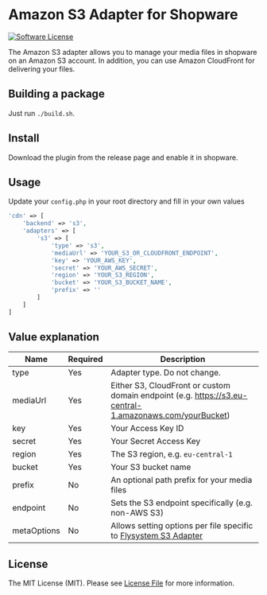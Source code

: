 # Amazon S3 Adapter for Shopware

[![Software License](https://img.shields.io/badge/license-MIT-brightgreen.svg?style=flat-square)](LICENSE.md)

The Amazon S3 adapter allows you to manage your media files in shopware on an Amazon S3 account. In addition, you can use Amazon CloudFront for delivering your files.

## Building a package

Just run `./build.sh`.

## Install

Download the plugin from the release page and enable it in shopware.

## Usage

Update your `config.php` in your root directory and fill in your own values

```php
'cdn' => [
    'backend' => 's3',
    'adapters' => [
        's3' => [
            'type' => 's3',
            'mediaUrl' => 'YOUR_S3_OR_CLOUDFRONT_ENDPOINT',
            'key' => 'YOUR_AWS_KEY',
            'secret' => 'YOUR_AWS_SECRET',
            'region' => 'YOUR_S3_REGION',
            'bucket' => 'YOUR_S3_BUCKET_NAME',
            'prefix' => ''
        ]
    ]
]
```

## Value explanation


| Name | Required | Description |
|------|----------|-------------|
| type | Yes | Adapter type. Do not change. |
| mediaUrl | Yes | Either S3, CloudFront or custom domain endpoint (e.g. https://s3.eu-central-1.amazonaws.com/yourBucket) |
| key | Yes | Your Access Key ID |
| secret | Yes | Your Secret Access Key |
| region | Yes | The S3 region, e.g. `eu-central-1` |
| bucket | Yes | Your S3 bucket name |
| prefix | No | An optional path prefix for your media files |
| endpoint | No | Sets the S3 endpoint specifically (e.g. non-AWS S3) |
| metaOptions | No | Allows setting options per file specific to [Flysystem S3 Adapter](https://github.com/thephpleague/flysystem-aws-s3-v3/blob/4dea5e457d046b43434824e68e64f45a8dc7eeda/src/AwsS3Adapter.php#L31) |

## License

The MIT License (MIT). Please see [License File](LICENSE) for more information.
